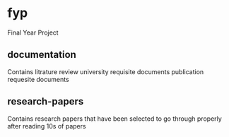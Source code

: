 # fyp
Final Year Project

## documentation

Contains litrature review university requisite documents publication requesite documents

## research-papers

Contains research papers that have been selected to go through properly after reading 10s of papers
